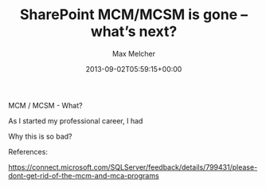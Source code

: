 ﻿---
title: SharePoint MCM/MCSM is gone – what’s next?
author: Max Melcher
aliases:
   - "/post/2013-09-02-/"
2013: "09"
type: post
date: 2013-09-02T05:59:15+00:00
draft: true
url: /?p=938
categories:
  - Development
  - ITPro
  - Misc
  - SharePoint 2007
  - SharePoint 2010
  - SharePoint 2013

---
MCM / MCSM - What?
  
As I started my professional career, I had 

Why this is so bad?

References:
  
https://connect.microsoft.com/SQLServer/feedback/details/799431/please-dont-get-rid-of-the-mcm-and-mca-programs
